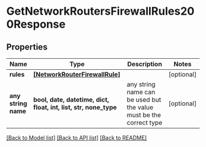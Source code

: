 # GetNetworkRoutersFirewallRules200Response


## Properties
Name | Type | Description | Notes
------------ | ------------- | ------------- | -------------
**rules** | [**[NetworkRouterFirewallRule]**](NetworkRouterFirewallRule.md) |  | [optional] 
**any string name** | **bool, date, datetime, dict, float, int, list, str, none_type** | any string name can be used but the value must be the correct type | [optional]

[[Back to Model list]](../README.md#documentation-for-models) [[Back to API list]](../README.md#documentation-for-api-endpoints) [[Back to README]](../README.md)


